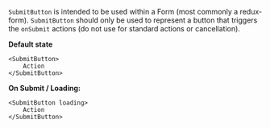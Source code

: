`SubmitButton` is intended to be used within a Form (most commonly a redux-form). `SubmitButton` should only be used to represent a button that triggers the `onSubmit` actions (do not use for standard actions or cancellation).


**Default state**
```
<SubmitButton>
    Action
</SubmitButton>
```

**On Submit / Loading:**
```
<SubmitButton loading>
    Action
</SubmitButton>
```